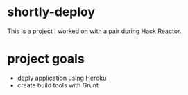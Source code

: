 # shortly-deploy
This is a project I worked on with a pair during Hack Reactor.

# project goals
* deply application using Heroku
* create build tools with Grunt
